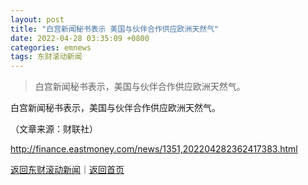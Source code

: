 ```yaml
---
layout: post
title: "白宫新闻秘书表示 美国与伙伴合作供应欧洲天然气"
date: 2022-04-28 03:35:09 +0800
categories: emnews
tags: 东财滚动新闻
---
```

> 白宫新闻秘书表示，美国与伙伴合作供应欧洲天然气。

<p>白宫新闻秘书表示，美国与伙伴合作供应欧洲天然气。</p><p class="em_media">（文章来源：财联社）</p>

<http://finance.eastmoney.com/news/1351,202204282362417383.html>

[返回东财滚动新闻](//finews.withounder.com/emnews/)｜[返回首页](//finews.withounder.com/)